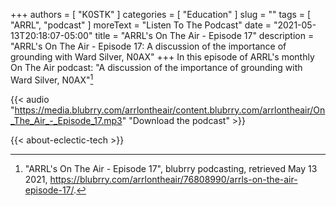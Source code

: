+++
authors = [ "K0STK" ]
categories = [ "Education" ]
slug = ""
tags = [ "ARRL", "podcast" ]
moreText = "Listen To The Podcast"
date = "2021-05-13T20:18:07-05:00"
title = "ARRL's On The Air - Episode 17"
description = "ARRL's On The Air - Episode 17: A discussion of the importance of grounding with Ward Silver, N0AX"
+++
In this episode of ARRL's monthly On The Air podcast: "A discussion of the importance of grounding with Ward Silver, N0AX"[^1]

[^1]: "ARRL's On The Air - Episode 17", blubrry podcasting, retrieved May 13 2021, https://blubrry.com/arrlontheair/76808990/arrls-on-the-air-episode-17/.

<!--more-->

{{< audio "https://media.blubrry.com/arrlontheair/content.blubrry.com/arrlontheair/On_The_Air_-_Episode_17.mp3" "Download the podcast" >}}

{{< about-eclectic-tech >}}
